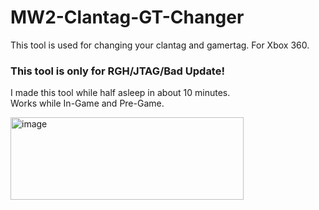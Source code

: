# MW2-Clantag-GT-Changer
This tool is used for changing your clantag and gamertag. For Xbox 360.

### This tool is only for RGH/JTAG/Bad Update!
I made this tool while half asleep in about 10 minutes. \
Works while In-Game and Pre-Game.

<img width="373" height="132" alt="image" src="https://github.com/user-attachments/assets/5dee0056-3715-4866-bfe4-f0b01db7224d" />
